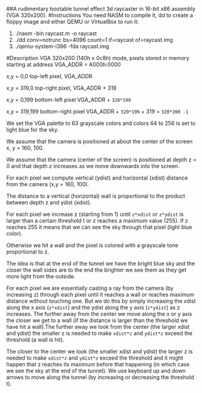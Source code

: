 ##A rudimentary bootable tunnel effect 3d raycaster in 16-bit x86 assembly (VGA 320x200).
#Instructions
You need NASM to compile it, dd to create a floppy image and either QEMU or VirtualBox to run it:

1. ./nasm -bin raycast.m -o raycast
2. ./dd conv=notrunc bs=4096 count=1 if=raycast of=raycast.img
3. ./qemu-system-i386 -fda raycast.img

#Description
VGA 320x200 (140h x 0c8h) mode, pixels stored in memory starting at address VGA_ADDR = A000h:0000

x,y = 0,0 top-left pixel, VGA_ADDR 

x,y = 319,0 top-right pixel, VGA_ADDR + 319

x,y = 0,199 bottom-left pixel  VGA_ADDR + `320*199`

x,y = 319,199 bottom-right pixel  VGA_ADDR + `320*199` + 319 = `320*200 -1`

We set the VGA palette to 63 grayscale colors and colors 64 to 256 is set to light blue for the sky.

We assume that the camera is positioned at about the center of the screen x, y = 160, 100.

We assume that the camera (center of the screen) is positioned at depth z = 0 and that depth z increases as we move downwards into the screen.

For each pixel we compute vertical (ydist) and horizontal (xdist) distance from the camera (x,y = 160, 100).

The distance to a vertical (horizontal) wall is proportional to the product between depth z and ydist (xdist).

For each pixel we increase z (starting from 1) until `z*xdist` or `z*ydist` is larger than a certain threshold t or z reaches a maximum value (255). If z reaches 255 it means that we can see the sky through that pixel (light blue color).

Otherwise we hit a wall and the pixel is colored with a grayscale tone proportional to z.

The idea is that at the end of the tunnel we have the bright blue sky and the closer the wall sides are to the end the brighter we see them as they get more light from the outside.

For each pixel we are essentially casting a ray from the camera (by increasing z) through each pixel until it reaches a wall or reaches maximum distance without touching one.  But we do this by simply increasing the xdist along the x axis  (`z*xdist`) and the ydist along the y axis (`z*ydist`) as z increases. The further away from the center we move along the x or y axis the closer we get to a wall (if the distance is larger than the threshold we have hit a wall).The further away we look from the center (the larger xdist and ydist) the smaller z is needed to make `xdist*z` and `ydist*z` exceed the threshold (a wall is hit).

The closer to the center we look (the smaller xdist and ydist) the larger z is needed to make `xdist*z` and `ydist*z` exceed the threshold and it might happen that z reaches its maximum before that happening (in which case we see the sky at the end of the tunnel).
We use keyboard up and down arrows to move along the tunnel (by increasing or decreasing the threshold t).
 



